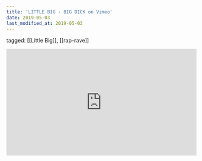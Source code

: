```yaml
---
title: 'LITTLE BIG - BIG DICK on Vimeo'
date: 2019-05-03
last_modified_at: 2019-05-03
---
```

tagged: [[Little Big]], [[rap-rave]]
<iframe allow="autoplay; fullscreen; picture-in-picture" allowfullscreen="" frameborder="0" height="281" src="https://player.vimeo.com/video/155089463?title=0&amp;byline=0&amp;portrait=0&amp;speed=0&amp;app_id=122963" title="LITTLE BIG - BIG DICK" width="500"></iframe>